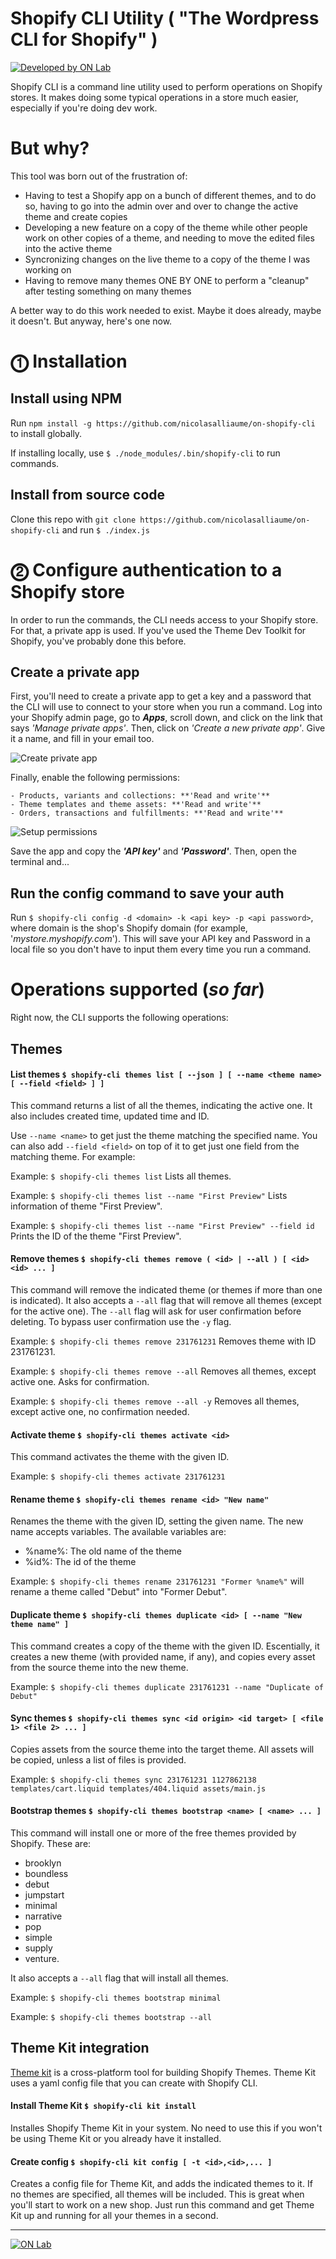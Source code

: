 # Shopify CLI Utility ( "The Wordpress CLI for Shopify" )

[![Developed by ON Lab](http://on-lab.com/developed-by-on-lab.svg?v=3)](http://on-lab.com)

Shopify CLI is a command line utility used to perform operations on Shopify stores. It makes doing some typical operations in a store much easier, especially if you're doing dev work.

# But why?
This tool was born out of the frustration of:
  * Having to test a Shopify app on a bunch of different themes, and to do so, having to go into the admin over and over to change the active theme and create copies
  * Developing a new feature on a copy of the theme while other people work on other copies of a theme, and needing to move the edited files into the active theme
  * Syncronizing changes on the live theme to a copy of the theme I was working on
  * Having to remove many themes ONE BY ONE to perform a "cleanup" after testing something on many themes

A better way to do this work needed to exist. Maybe it does already, maybe it doesn't. But anyway, here's one now.

# ⓵ Installation

## Install using NPM
Run `npm install -g https://github.com/nicolasalliaume/on-shopify-cli` to install globally.

If installing locally, use `$ ./node_modules/.bin/shopify-cli` to run commands.

## Install from source code
Clone this repo with `git clone https://github.com/nicolasalliaume/on-shopify-cli` and run `$ ./index.js`

# ⓶ Configure authentication to a Shopify store
In order to run the commands, the CLI needs access to your Shopify store. For that, a private app is used.
If you've used the Theme Dev Toolkit for Shopify, you've probably done this before.

## Create a private app
First, you'll need to create a private app to get a key and a password that the CLI will use to connect to your store when you run a command.
Log into your Shopify admin page, go to **_Apps_**, scroll down, and click on the link that says _'Manage private apps'_. 
Then, click on _'Create a new private app'_. Give it a name, and fill in your email too. 

![Create private app](https://s3-us-west-2.amazonaws.com/onlab-tmp-bucket/shopify-cli/CLI+setup.png)

Finally, enable the following permissions:

	- Products, variants and collections: **'Read and write'**
	- Theme templates and theme assets: **'Read and write'**
	- Orders, transactions and fulfillments: **'Read and write'**

![Setup permissions](https://s3-us-west-2.amazonaws.com/onlab-tmp-bucket/shopify-cli/CLI+Permissions.png)

Save the app and copy the **_'API key'_** and **_'Password'_**. Then, open the terminal and...

## Run the config command to save your auth
Run `$ shopify-cli config -d <domain> -k <api key> -p <api password>`, where domain is the shop's Shopify domain (for example, '_mystore.myshopify.com_'). 
This will save your API key and Password in a local file so you don't have to input them every time you run a command.

# Operations supported (_so far_)
Right now, the CLI supports the following operations:

## Themes

#### List themes `$ shopify-cli themes list [ --json ] [ --name <theme name> [ --field <field> ] ]`
This command returns a list of all the themes, indicating the active one. It also includes created time, updated time and ID.

Use `--name <name>` to get just the theme matching the specified name. You can also add `--field <field>` on top of it to get just one field from the matching theme. For example: 

Example: `$ shopify-cli themes list`  Lists all themes.

Example: `$ shopify-cli themes list --name "First Preview"`  Lists information of theme "First Preview".

Example: `$ shopify-cli themes list --name "First Preview" --field id` Prints the ID of the theme "First Preview".

#### Remove themes `$ shopify-cli themes remove ( <id> | --all ) [ <id> <id> ... ]`
This command will remove the indicated theme (or themes if more than one is indicated).
It also accepts a `--all` flag that will remove all themes (except for the active one). The `--all` flag will ask for user confirmation before deleting. To bypass user confirmation use the `-y` flag. 

Example: `$ shopify-cli themes remove 231761231`  Removes theme with ID 231761231.

Example: `$ shopify-cli themes remove --all`  Removes all themes, except active one. Asks for confirmation.

Example: `$ shopify-cli themes remove --all -y`  Removes all themes, except active one, no confirmation needed.

#### Activate theme `$ shopify-cli themes activate <id>`
This command activates the theme with the given ID.

Example: `$ shopify-cli themes activate 231761231`

#### Rename theme `$ shopify-cli themes rename <id> "New name"`
Renames the theme with the given ID, setting the given name. The new name accepts variables. The available variables are:
- %name%: The old name of the theme
- %id%: The id of the theme

Example: `$ shopify-cli themes rename 231761231 "Former %name%"` will rename a theme called "Debut" into "Former Debut".

#### Duplicate theme `$ shopify-cli themes duplicate <id> [ --name "New theme name" ]`
This command creates a copy of the theme with the given ID. Escentially, it creates a new theme (with provided name, if any), and copies every asset from the source theme into the new theme.

Example: `$ shopify-cli themes duplicate 231761231 --name "Duplicate of Debut"`

#### Sync themes `$ shopify-cli themes sync <id origin> <id target> [ <file 1> <file 2> ... ]`
Copies assets from the source theme into the target theme. All assets will be copied, unless a list of files is provided.

Example: `$ shopify-cli themes sync 231761231 1127862138 templates/cart.liquid templates/404.liquid assets/main.js`

#### Bootstrap themes `$ shopify-cli themes bootstrap <name> [ <name> ... ]`
This command will install one or more of the free themes provided by Shopify. These are: 
- brooklyn
- boundless
- debut
- jumpstart
- minimal
- narrative
- pop
- simple
- supply
- venture.

It also accepts a `--all` flag that will install all themes.

Example: `$ shopify-cli themes bootstrap minimal`

Example: `$ shopify-cli themes bootstrap --all`

## Theme Kit integration
[Theme kit](https://shopify.github.io/themekit/) is a cross-platform tool for building Shopify Themes. Theme Kit uses a yaml config file that you can create with Shopify CLI.

#### Install Theme Kit `$ shopify-cli kit install`
Installes Shopify Theme Kit in your system. No need to use this if you won't be using Theme Kit or you already have it installed.

#### Create config `$ shopify-cli kit config [ -t <id>,<id>,... ]`
Creates a config file for Theme Kit, and adds the indicated themes to it. If no themes are specified, all themes will be included. This is great when you'll start to work on a new shop. Just run this command and get Theme Kit up and running for all your themes in a second.

--------

[![ON Lab](http://on-lab.com/on-lab.jpg)](http://on-lab.com)
